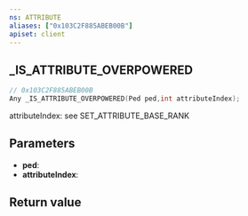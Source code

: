 ```yaml
---
ns: ATTRIBUTE
aliases: ["0x103C2F885ABEB00B"]
apiset: client
---
```

## _IS_ATTRIBUTE_OVERPOWERED

```c
// 0x103C2F885ABEB00B
Any _IS_ATTRIBUTE_OVERPOWERED(Ped ped,int attributeIndex);
```

attributeIndex: see SET_ATTRIBUTE_BASE_RANK

## Parameters
* **ped**:
* **attributeIndex**:

## Return value